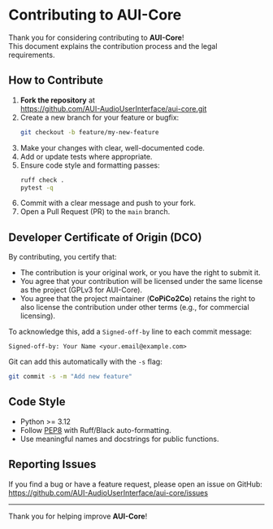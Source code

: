 # Contributing to AUI-Core

Thank you for considering contributing to **AUI-Core**!  
This document explains the contribution process and the legal requirements.

## How to Contribute

1. **Fork the repository** at  
   https://github.com/AUI-AudioUserInterface/aui-core.git
2. Create a new branch for your feature or bugfix:
   ```bash
   git checkout -b feature/my-new-feature
   ```
3. Make your changes with clear, well-documented code.  
4. Add or update tests where appropriate.  
5. Ensure code style and formatting passes:
   ```bash
   ruff check .
   pytest -q
   ```
6. Commit with a clear message and push to your fork.  
7. Open a Pull Request (PR) to the `main` branch.

## Developer Certificate of Origin (DCO)

By contributing, you certify that:

- The contribution is your original work, or you have the right to submit it.  
- You agree that your contribution will be licensed under the same license as the project (GPLv3 for AUI-Core).  
- You agree that the project maintainer (**CoPiCo2Co**) retains the right to also license the contribution under other terms (e.g., for commercial licensing).  

To acknowledge this, add a `Signed-off-by` line to each commit message:

```
Signed-off-by: Your Name <your.email@example.com>
```

Git can add this automatically with the `-s` flag:

```bash
git commit -s -m "Add new feature"
```

## Code Style

- Python >= 3.12  
- Follow [PEP8](https://peps.python.org/pep-0008/) with Ruff/Black auto-formatting.  
- Use meaningful names and docstrings for public functions.  

## Reporting Issues

If you find a bug or have a feature request, please open an issue on GitHub:  
https://github.com/AUI-AudioUserInterface/aui-core/issues

---

Thank you for helping improve **AUI-Core**!  
